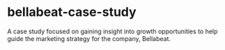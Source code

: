 # bellabeat-case-study
A case study focused on gaining insight into growth opportunities to help guide the marketing strategy for the company, Bellabeat.
